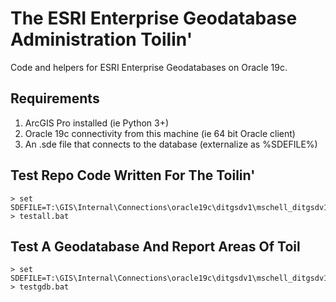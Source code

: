 # The ESRI Enterprise Geodatabase Administration Toilin'

Code and helpers for ESRI Enterprise Geodatabases on Oracle 19c.


## Requirements

1. ArcGIS Pro installed (ie Python 3+)
2. Oracle 19c connectivity from this machine (ie 64 bit Oracle client)
3. An .sde file that connects to the database (externalize as %SDEFILE%)


## Test Repo Code Written For The Toilin'

```shell
> set SDEFILE=T:\GIS\Internal\Connections\oracle19c\ditgsdv1\mschell_ditgsdv1.sde
> testall.bat
```

## Test A Geodatabase And Report Areas Of Toil

```shell
> set SDEFILE=T:\GIS\Internal\Connections\oracle19c\ditgsdv1\mschell_ditgsdv1.sde
> testgdb.bat
```
